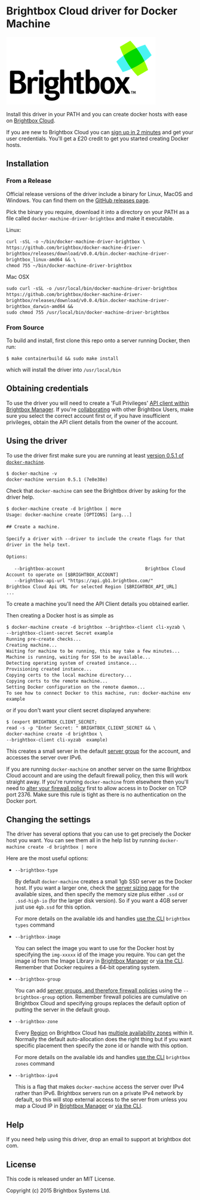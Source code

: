 # Brightbox Cloud driver for Docker Machine

![](/docs/img/logo.png)

Install this driver in your PATH and you can create docker hosts with
ease on [Brightbox Cloud](https://www.brightbox.com).

If you are new to Brightbox Cloud you can [sign up in 2
minutes](https://manage.brightbox.com/signup) and get your user
credentials. You'll get a £20 credit to get you started creating
Docker hosts.

## Installation

### From a Release

Official release versions of the driver include a binary for Linux,
MacOS and Windows. You can find them on the [GitHub releases
page](https://github.com/brightbox/docker-machine-driver-brightbox/releases).

Pick the binary you require, download it into a directory on your
PATH as a file called `docker-machine-driver-brightbox` and make it
executable.

Linux:

```
curl -sSL -o ~/bin/docker-machine-driver-brightbox \
https://github.com/brightbox/docker-machine-driver-brightbox/releases/download/v0.0.4/bin.docker-machine-driver-brightbox_linux-amd64 && \
chmod 755 ~/bin/docker-machine-driver-brightbox

```

Mac OSX

```
sudo curl -sSL -o /usr/local/bin/docker-machine-driver-brightbox https://github.com/brightbox/docker-machine-driver-brightbox/releases/download/v0.0.4/bin.docker-machine-driver-brightbox_darwin-amd64 &&
sudo chmod 755 /usr/local/bin/docker-machine-driver-brightbox
```

### From Source

To build and install, first clone this repo onto a server running Docker,
then run:

```
$ make containerbuild && sudo make install
```

which will install the driver into `/usr/local/bin`

## Obtaining credentials

To use the driver you will need to create a 'Full Privileges' [API client
 within Brightbox
 Manager](http://manage.brightbox.com/account/api_clients). If you're
[collaborating](https://www.brightbox.com/docs/reference/collaboration/)
with other Brightbox Users, make sure you select the
 correct account first or, if you have insufficient privileges, obtain
 the API client details from the owner of the account.

## Using the driver

To use the driver first make sure you are running at least [version
0.5.1 of `docker-machine`](https://github.com/docker/machine/releases).

```
$ docker-machine -v
docker-machine version 0.5.1 (7e8e38e)
```

Check that `docker-machine` can see the Brightbox driver by asking for
the driver help.

```
$ docker-machine create -d brightbox | more
Usage: docker-machine create [OPTIONS] [arg...]

## Create a machine.

Specify a driver with --driver to include the create flags for that driver in the help text.

Options:

   --brightbox-account 								Brightbox Cloud Account to operate on [$BRIGHTBOX_ACCOUNT]
   --brightbox-api-url "https://api.gb1.brightbox.com/"				Brightbox Cloud Api URL for selected Region [$BRIGHTBOX_API_URL]
...
```

To create a machine you'll need the API Client details you obtained earlier. 

Then creating a Docker host is as simple as

```
$ docker-machine create -d brightbox --brightbox-client cli-xyzab \
--brightbox-client-secret Secret example
Running pre-create checks...
Creating machine...
Waiting for machine to be running, this may take a few minutes...
Machine is running, waiting for SSH to be available...
Detecting operating system of created instance...
Provisioning created instance...
Copying certs to the local machine directory...
Copying certs to the remote machine...
Setting Docker configuration on the remote daemon...
To see how to connect Docker to this machine, run: docker-machine env example
```

or if you don't want your client secret displayed anywhere:

```
$ (export BRIGHTBOX_CLIENT_SECRET;
read -s -p "Enter Secret: " BRIGHTBOX_CLIENT_SECRET && \
docker-machine create -d brightbox \
--brightbox-client cli-xyzab  example)
```

This creates a small server in the default
[server group](https://www.brightbox.com/docs/guides/cli/server-groups/) for the
account, and accesses the server over IPv6.

If you are running `docker-machine` on another server on the same Brightbox
Cloud account and are using the default firewall policy, then this will work
straight away. If you're running `docker-machine` from elsewhere then you'll
need to
[alter your firewall policy](https://www.youtube.com/watch?v=Q3eYMV_hbDk&hd=1)
first to allow access in to Docker on TCP port 2376. Make sure this rule is
tight as there is no authentication on the Docker port.

## Changing the settings

The driver has several options that you can use to get precisely the
Docker host you want. You can see them all in the help list by running
`docker-machine create -d brightbox | more`

Here are the most useful options:

*   `--brightbox-type`

    By default `docker-machine` creates a small 1gb SSD server as the
    Docker host. If you want a larger one, check the [server sizing
    page](https://www.brightbox.com/pricing/#full-pricing-table) for
    the available sizes, and then specify the memory size plus either
    `.ssd` or `.ssd-high-io` (for the larger disk version). So if you
    want a 4GB server just use `4gb.ssd` for this option.

    For more details on the available ids and handles [use the
    CLI](https://www.brightbox.com/docs/guides/cli/installation/)
    `brightbox types` command

*   `--brightbox-image`

    You can select the image you want to use for the Docker host by specifying
    the `img-xxxxx` id of the image you require. You can get the image id from
    the Image Library in [Brightbox Manager](https://manage.brightbox.com) or
    [via the CLI](https://www.brightbox.com/docs/guides/cli/image-library/). Remember
    that Docker requires a 64-bit operating system.

*   `--brightbox-group`

    You can add [server groups, and therefore firewall
    policies](https://www.brightbox.com/docs/guides/cli/firewall/)
    using the `--brightbox-group` option. Remember firewall policies
    are cumulative on Brightbox Cloud and specifying groups
    replaces the default option of putting the server in the default
    group.

*   `--brightbox-zone`

    Every
    [Region](https://www.brightbox.com/docs/reference/glossary/#region)
    on Brightbox Cloud has [multiple availability
    zones](https://www.brightbox.com/docs/reference/glossary/#zone)
    within it. Normally the default auto-allocation does the right thing
    but if you want specific placement then specify the zone id or handle
    with this option.

    For more details on the available ids and handles [use the
    CLI](https://www.brightbox.com/docs/guides/cli/installation/)
    `brightbox zones` command

*   `--brightbox-ipv4`

    This is a flag that makes `docker-machine` access the server over IPv4
    rather than IPv6. Brightbox servers run on a private IPv4 network by
    default, so this will stop external access to the server from unless you map
    a Cloud IP in [Brightbox Manager](https://manage.brightbox.com) or
    [via the CLI](https://www.brightbox.com/docs/guides/cli/cloud-ips/).

## Help

If you need help using this driver, drop an email to support at brightbox
dot com.

## License

This code is released under an MIT License.

Copyright (c) 2015 Brightbox Systems Ltd.
